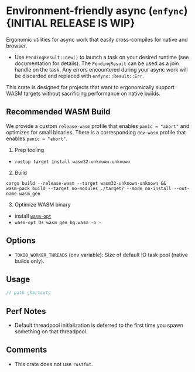 # Environment-friendly async (`enfync`)  {INITIAL RELEASE IS WIP}

Ergonomic utilities for async work that easily cross-compiles for native and browser.
- Use `PendingResult::new()` to launch a task on your desired runtime (see documentation for details). The `PendingResult` can be used as a join handle on the task. Any errors encountered during your async work will be discarded and replaced with `enfync::Result::Err`.

This crate is designed for projects that want to ergonomically support WASM targets without sacrificing performance on native builds.



## Recommended WASM Build

We provide a custom `release-wasm` profile that enables `panic = "abort"` and optimizes for small binaries. There is a corresponding `dev-wasm` profile that enables `panic = "abort"`.

1. Prep tooling
- `rustup target install wasm32-unknown-unknown`

2. Build
```ignore
cargo build --release-wasm --target wasm32-unknown-unknown &&
wasm-pack build --target no-modules ./target/ --mode no-install --out-name wasm_gen
```

3. Optimize WASM binary
- install [`wasm-opt`](https://github.com/webassembly/binaryen)
- `wasm-opt Os wasm_gen_bg.wasm -o -`



## Options

- `TOKIO_WORKER_THREADS` (env variable): Size of default IO task pool (native builds only).



## Usage

```rust
// path shortcuts

```



## Perf Notes

- Default threadpool initialization is deferred to the first time you spawn something on that threadpool.



## Comments

- This crate does not use `rustfmt`.
